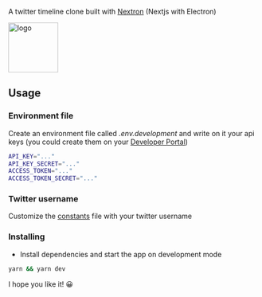 A twitter timeline clone built with [Nextron](https://github.com/saltyshiomix/nextron) (Nextjs with Electron)

<img alt="logo" src="resources/icon.ico" width="100" />

## Usage

### Environment file

Create an environment file called _.env.development_ and write on it your api keys (you could create them on your [Developer Portal](https://developer.twitter.com/en/portal/dashboard))

```bash
API_KEY="..."
API_KEY_SECRET="..."
ACCESS_TOKEN="..."
ACCESS_TOKEN_SECRET="..."
```

### Twitter username

Customize the [constants](/renderer/constants/api.js) file with your twitter username

### Installing

- Install dependencies and start the app on development mode

```bash
yarn && yarn dev
```

I hope you like it! 😀
